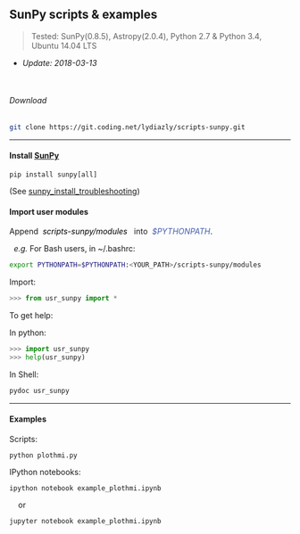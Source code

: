 ## SunPy scripts & examples
> Tested: SunPy(0.8.5), Astropy(2.0.4), Python 2.7 & Python 3.4, Ubuntu 14.04 LTS

* *Update: 2018-03-13*

<br />

###### Download

``` sh
git clone https://git.coding.net/lydiazly/scripts-sunpy.git
```

---

#### Install [<u>SunPy</u>](http://sunpy.org)

    pip install sunpy[all]

(See [<u>sunpy_install_troubleshooting</u>](https://coding.net/u/lydiazly/p/scripts-sunpy/git/blob/master/sunpy_install_troubleshooting.txt))

#### Import user modules

Append&nbsp;&nbsp;<span style="color:#000000">*scripts-sunpy/modules*</span>&nbsp;&nbsp;
into&nbsp;&nbsp;<span style="color:#445eac">*$PYTHONPATH*</span>.

&nbsp;&nbsp;*e.g.* For Bash users, in ~/.bashrc:

``` sh
export PYTHONPATH=$PYTHONPATH:<YOUR_PATH>/scripts-sunpy/modules
```

Import:

``` python
>>> from usr_sunpy import *
```

To get help:

In python:

``` python
>>> import usr_sunpy
>>> help(usr_sunpy)
```

In Shell:

``` sh
pydoc usr_sunpy
```

---

#### Examples

Scripts:

    python plothmi.py

IPython notebooks:

    ipython notebook example_plothmi.ipynb

&nbsp;&nbsp;&nbsp;&nbsp;or

    jupyter notebook example_plothmi.ipynb
